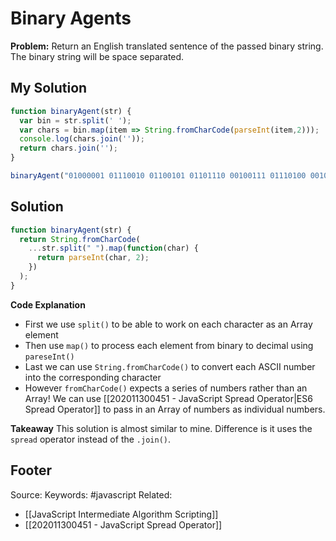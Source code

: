 # Binary Agents
**Problem:** Return an English translated sentence of the passed binary string. The binary string will be space separated.

## My Solution
```js
function binaryAgent(str) {
  var bin = str.split(' ');
  var chars = bin.map(item => String.fromCharCode(parseInt(item,2)));
  console.log(chars.join(''));
  return chars.join('');
}

binaryAgent("01000001 01110010 01100101 01101110 00100111 01110100 00100000 01100010 01101111 01101110 01100110 01101001 01110010 01100101 01110011 00100000 01100110 01110101 01101110 00100001 00111111");
```

## Solution
```js
function binaryAgent(str) {
  return String.fromCharCode(
    ...str.split(" ").map(function(char) {
      return parseInt(char, 2);
    })
  );
}
```
**Code Explanation**
-   First we use `split()` to be able to work on each character as an Array element
-   Then use `map()` to process each element from binary to decimal using `pareseInt()`
-   Last we can use `String.fromCharCode()` to convert each ASCII number into the corresponding character
-   However `fromCharCode()` expects a series of numbers rather than an Array! We can use [[202011300451 - JavaScript Spread Operator|ES6 Spread Operator]] to pass in an Array of numbers as individual numbers.

**Takeaway**
This solution is almost similar to mine. Difference is it uses the `spread` operator instead of the `.join()`.

Footer
---
Source:
Keywords: #javascript 
Related:
- [[JavaScript Intermediate Algorithm Scripting]]
- [[202011300451 - JavaScript Spread Operator]]